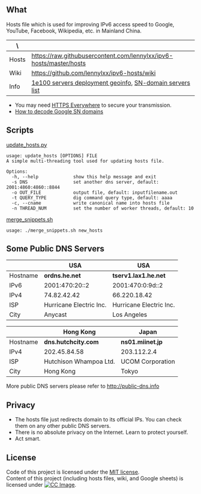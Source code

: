 What
----

Hosts file which is used for improving IPv6 access speed to Google, YouTube, 
Facebook, Wikipedia, etc. in Mainland China.

|   \   |                                                                    |
| ----- | ------------------------------------------------------------------ |
| Hosts | https://raw.githubusercontent.com/lennylxx/ipv6-hosts/master/hosts |
| Wiki  | https://github.com/lennylxx/ipv6-hosts/wiki                        |
| Info  | [1e100 servers deployment geoinfo], [SN-domain servers list]       |

* You may need [HTTPS Everywhere] to secure your transmission.
* [How to decode Google SN domains]

Scripts
-------

[update_hosts.py]

```
usage: update_hosts [OPTIONS] FILE
A simple multi-threading tool used for updating hosts file.

Options:
  -h, --help             show this help message and exit
  -s DNS                 set another dns server, default: 2001:4860:4860::8844
  -o OUT_FILE            output file, default: inputfilename.out
  -t QUERY_TYPE          dig command query type, default: aaaa
  -c, --cname            write canonical name into hosts file
  -n THREAD_NUM          set the number of worker threads, default: 10
```

[merge_snippets.sh]

```
usage: ./merge_snippets.sh new_hosts
```

Some Public DNS Servers
-----------------------

|          |           USA          |           USA          |
| -------- | ---------------------- | ---------------------- |
| Hostname | **ordns.he.net**       | **tserv1.lax1.he.net** |
| IPv6     | 2001:470:20::2         | 2001:470:0:9d::2       | 
| IPv4     | 74.82.42.42            | 66.220.18.42           |
| ISP      | Hurricane Electric Inc.| Hurricane Electric Inc.|
| City     | Anycast                | Los Angeles            |


|          |      Hong Kong         |       Japan        |
| -------- | ---------------------- | ------------------ |
| Hostname | **dns.hutchcity.com**  | **ns01.miinet.jp** |
| IPv4     | 202.45.84.58           | 203.112.2.4        |
| ISP      | Hutchison Whampoa Ltd. | UCOM Corporation   |
| City     | Hong Kong              | Tokyo              |

More public DNS servers please refer to http://public-dns.info

Privacy
-------

* The hosts file just redirects domain to its official IPs. You can check them on any other public DNS servers.
* There is no absolute privacy on the Internet. Learn to protect yourself.
* Act smart.

License
-------

Code of this project is licensed under the [MIT license](LICENSE).  
Content of this project (including hosts files, wiki, and Google sheets) is licensed under [![CC Image]][CC BY-NC-SA 3.0].


[merge_snippets.sh]: merge_snippets.sh
[update_hosts.py]: update_hosts.py
[1e100 servers deployment geoinfo]: https://docs.google.com/spreadsheets/d/1a5HI0lkc1TycJdwJnCVDVd3x6_gemI3CQhNHhdsVmP8
[SN-domain servers list]: https://docs.google.com/spreadsheets/d/14gT1GV1IE0oYCq-1Dy747_5FWNxL26R-9T5htJ485dY
[HTTPS Everywhere]: https://www.eff.org/https-everywhere
[How to decode Google SN domains]: https://github.com/lennylxx/ipv6-hosts/wiki/sn-domains
[CC Image]: https://licensebuttons.net/l/by-nc-sa/3.0/88x31.png
[CC BY-NC-SA 3.0]: https://creativecommons.org/licenses/by-nc-sa/3.0/
